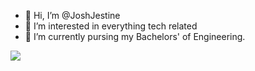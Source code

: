 - 👋 Hi, I’m @JoshJestine
- 👀 I’m interested in everything tech related
- 🌱 I’m currently pursing my Bachelors' of Engineering.

<!---
JoshJestine/JoshJestine is a ✨ special ✨ repository because its `README.md` (this file) appears on your GitHub profile.
You can click the Preview link to take a look at your changes.
--->





[![](https://github-readme-stats.vercel.app/api?username=joshjestine)](https://github.com/joshjestine/github-readme-stats)
